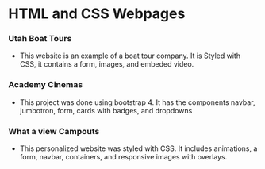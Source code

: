 # HTML and CSS Webpages  

### Utah Boat Tours
- This website is an example of a boat tour company.  It is Styled with CSS, it contains a form, images, and embeded video.

### Academy Cinemas

- This project was done using bootstrap 4.  It has the components navbar, jumbotron, form, cards with badges, and dropdowns

### What a view Campouts 

- This personalized website was styled with CSS.  It includes animations, a form, navbar, containers, and responsive images with overlays.
